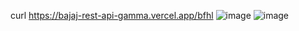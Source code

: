 curl https://bajaj-rest-api-gamma.vercel.app/bfhl
![image](https://github.com/user-attachments/assets/2a668d94-c466-4aeb-aba7-edc59acfc194)
![image](https://github.com/user-attachments/assets/2617011b-5346-4d73-bf3c-7975a0675917)
